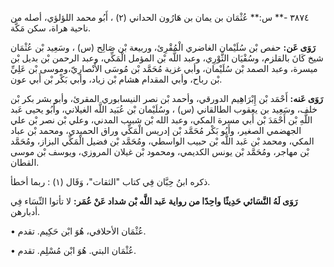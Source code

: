 ٣٨٧٤ -** س:** عُثْمَان بن يمان بن هَارُون الحداني (٢) ، أَبُو محمد اللؤلؤي، أصله من ناحية هراة، سكن مَكَّة.

**رَوَى عَن:** حفص بْن سُلَيْمان الغاضري الْمُقْرِئ، وربيعة بْن صَالِح (س) ، وسَعِيد بْن عُثْمَان شيخ كَانَ بالقلزم، وسُفْيَان الثَّوْرِي، وعبد اللَّه بْن المؤمل الْمَكِّي، وعبد الرحمن بْن بديل بْن ميسرة، وعبد الصمد بْن سُلَيْمان، وأبي غزية مُحَمَّد بْن مُوسَى الأَنْصارِيّ،وموسى بْن عَلِيِّ بْن رباح، وأبي المقدام هشام بْن زياد، وأبي بَكْر بْن أَبي عون.

**رَوَى عَنه:** أَحْمَد بْن إِبْرَاهِيم الدورقي، وأحمد بْن نصر النيسابوري المقرئ، وأبو بشر بكر بْن خلف، وسَعِيد بن يعقوب الطالقاني (س) ، وسُلَيْمان بْن عُبَيد اللَّه الغيلاني، وأَبُو يحيى عَبد اللَّهِ بْن أَحْمَدَ بْن أَبي مسرة المكي، وعبد الله بْن شبيب المدني، وعلي بْن نصر بْن علي الجهضمي الصغير، وأَبُو بَكْر مُحَمَّد بْن إدريس الْمَكِّي وراق الحميدي، ومحمد بْن عباد المكي، ومحمد بْن عَبد اللَّه بْن حبيب الواسطي، ومُحَمَّد بْن فضيل الْمَكِّي البزاز، ومُحَمَّد بْن مهاجر، ومُحَمَّد بْن يونس الكديمي، ومحمود بْن غيلان المروزي، ويوسف بْن موسى القطان.

ذكره ابنُ حِبَّان فِي كتاب "الثقات"، وَقَال (١) : ربما أخطأ.

**رَوَى لَهُ النَّسَائي حَدِيثًا واحِدًا من رواية عَبد اللَّه بْن شداد عَنْ عُمَر:** لا تأتوا النِّسَاء فِي أدبارهن.

• عُثْمَان الأحلافي، هُوَ ابْن حَكِيم. تقدم.

• عُثْمَان البتي. هُوَ ابْن مُسْلِم. تقدم.